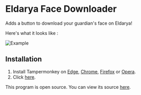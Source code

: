 # Eldarya Face Downloader

Adds a button to download your guardian's face on Eldarya!

Here's what it looks like :

![Example](https://gitlab.com/NatoBoram/Eldarya-Face-Downloader/raw/master/assets/banner.png)

## Installation

1. Install Tampermonkey on [Edge](https://www.microsoft.com/store/apps/9NBLGGH5162S), [Chrome](https://chrome.google.com/webstore/detail/dhdgffkkebhmkfjojejmpbldmpobfkfo), [Firefox](https://addons.mozilla.org/firefox/addon/tampermonkey/) or [Opera](https://addons.opera.com/en/extensions/details/tampermonkey-beta/).
2. Click [here](https://gitlab.com/NatoBoram/Eldarya-Face-Downloader/raw/master/eldarya-face-downloader.user.js).

This program is open source. You can view its source [here](https://gitlab.com/NatoBoram/Eldarya-Face-Downloader/blob/master/eldarya-face-downloader.user.js).